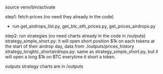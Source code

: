 source venv/bin/activate

step1: fetch prices (no need they already in the code)

- run get_airdrops_list.py, get_btc_eth_prices.py, get_prices_airdrops.py

step2: run strategies (no need charts already in the code in /outputs)
strategy_simple_short.py: it will open short position $1k on each tokens at the start of their airdrop day, data from ./outputs/prices_history
strategy_longbtc_shortairdrops.py: same as strategy_simple_short.py, but it will open a long $1k on BTC everytime it short a token.

outputs strategy charts are in /outputs

